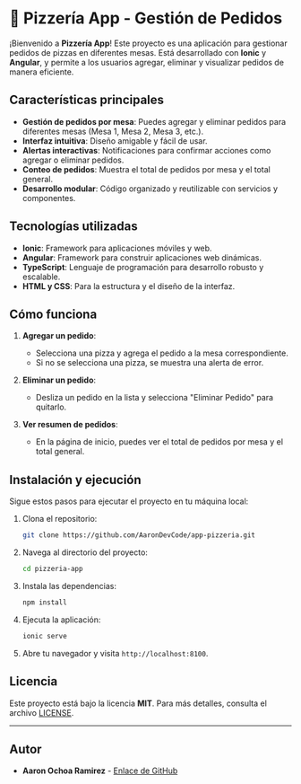 # 🍕 Pizzería App - Gestión de Pedidos

¡Bienvenido a **Pizzería App**! Este proyecto es una aplicación para gestionar pedidos de pizzas en diferentes mesas. Está desarrollado con **Ionic** y **Angular**, y permite a los usuarios agregar, eliminar y visualizar pedidos de manera eficiente.

## Características principales

- **Gestión de pedidos por mesa**: Puedes agregar y eliminar pedidos para diferentes mesas (Mesa 1, Mesa 2, Mesa 3, etc.).
- **Interfaz intuitiva**: Diseño amigable y fácil de usar.
- **Alertas interactivas**: Notificaciones para confirmar acciones como agregar o eliminar pedidos.
- **Conteo de pedidos**: Muestra el total de pedidos por mesa y el total general.
- **Desarrollo modular**: Código organizado y reutilizable con servicios y componentes.

## Tecnologías utilizadas

- **Ionic**: Framework para aplicaciones móviles y web.
- **Angular**: Framework para construir aplicaciones web dinámicas.
- **TypeScript**: Lenguaje de programación para desarrollo robusto y escalable.
- **HTML y CSS**: Para la estructura y el diseño de la interfaz.

## Cómo funciona

1. **Agregar un pedido**:
   - Selecciona una pizza y agrega el pedido a la mesa correspondiente.
   - Si no se selecciona una pizza, se muestra una alerta de error.

2. **Eliminar un pedido**:
   - Desliza un pedido en la lista y selecciona "Eliminar Pedido" para quitarlo.

3. **Ver resumen de pedidos**:
   - En la página de inicio, puedes ver el total de pedidos por mesa y el total general.


## Instalación y ejecución

Sigue estos pasos para ejecutar el proyecto en tu máquina local:

1. Clona el repositorio:
   ```bash
   git clone https://github.com/AaronDevCode/app-pizzeria.git
   ```

2. Navega al directorio del proyecto:
   ```bash
   cd pizzeria-app
   ```

3. Instala las dependencias:
   ```bash
   npm install
   ```

4. Ejecuta la aplicación:
   ```bash
   ionic serve
   ```

5. Abre tu navegador y visita `http://localhost:8100`.


## Licencia

Este proyecto está bajo la licencia **MIT**. Para más detalles, consulta el archivo [LICENSE](LICENSE).

---

## Autor

- **Aaron Ochoa Ramirez** - [Enlace de GitHub](https://github.com/AaronDevCode)
